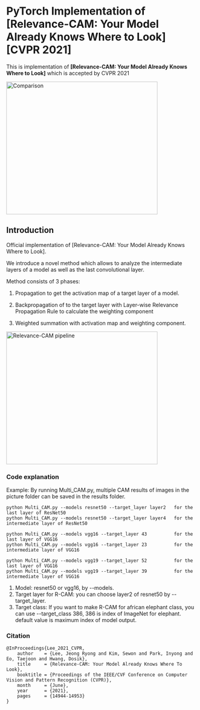 # PyTorch Implementation of [Relevance-CAM: Your Model Already Knows Where to Look] [CVPR 2021]

This is implementation of **[Relevance-CAM: Your Model Already Knows Where to Look]** which is accepted by CVPR 2021

<img src="https://github.com/mongeoroo/Relevance-CAM/blob/main/images/Comparison.jpg?raw=true" width="400px" height="350px" title="px(픽셀) 크기 설정" alt="Comparison"></img><br/>



## Introduction
Official implementation of [Relevance-CAM: Your Model Already Knows Where to Look].

We introduce a novel method which allows to analyze the intermediate layers of a model as well as the last convolutional layer.

Method consists of 3 phases:

1. Propagation to get the activation map of a target layer of a model.

2. Backpropagation of to the target layer with Layer-wise Relevance Propagation Rule to calculate the weighting component

3. Weighted summation with activation map and weighting component.

<img src="https://github.com/mongeoroo/Relevance-CAM/blob/main/images/R_CAM_pipeline.jpg?raw=true" width="400px" height="350px" title="px(픽셀) 크기 설정" alt="Relevance-CAM pipeline"></img><br/>


### Code explanation
Example: By running Multi_CAM.py, multiple CAM results of images in the picture folder can be saved in the results folder. 
```
python Multi_CAM.py --models resnet50 --target_layer layer2   for the last layer of ResNet50
python Multi_CAM.py --models resnet50 --target_layer layer4   for the intermediate layer of ResNet50

python Multi_CAM.py --models vgg16 --target_layer 43          for the last layer of VGG16
python Multi_CAM.py --models vgg16 --target_layer 23          for the intermediate layer of VGG16

python Multi_CAM.py --models vgg19 --target_layer 52          for the last layer of VGG16
python Multi_CAM.py --models vgg19 --target_layer 39          for the intermediate layer of VGG16
```
1. Model: resnet50 or vgg16, by --models. 
2. Target layer for R-CAM: you can choose layer2 of resnet50 by --target_layer.
3. Target class: If you want to make R-CAM for african elephant class, you can use --target_class 386, 386 is index of ImageNet for elephant. default value is maximum index of model output.

### Citation
```
@InProceedings{Lee_2021_CVPR,
    author    = {Lee, Jeong Ryong and Kim, Sewon and Park, Inyong and Eo, Taejoon and Hwang, Dosik},
    title     = {Relevance-CAM: Your Model Already Knows Where To Look},
    booktitle = {Proceedings of the IEEE/CVF Conference on Computer Vision and Pattern Recognition (CVPR)},
    month     = {June},
    year      = {2021},
    pages     = {14944-14953}
}
```
